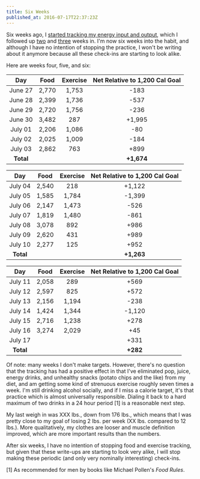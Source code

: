 ```yaml
---
title: Six Weeks
published_at: 2016-07-17T22:37:23Z
---
```


Six weeks ago, I [started tracking my energy input and
output](/fragments/one-week), which I followed up [two](/fragments/two-weeks)
and [three](/fragments/three-weeks) weeks in. I'm now six weeks into the habit,
and although I have no intention of stopping the practice, I won't be writing
about it anymore because all these check-ins are starting to look alike.

Here are weeks four, five, and six:

| Day       | Food    | Exercise | Net Relative to 1,200 Cal Goal |
| :-------: | :-----: | :------: | :----------------------------: |
| June 27   | 2,770   | 1,753    | -183                           |
| June 28   | 2,399   | 1,736    | -537                           |
| June 29   | 2,720   | 1,756    | -236                           |
| June 30   | 3,482   | 287      | +1,995                         |
| July 01   | 2,206   | 1,086    | -80                            |
| July 02   | 2,025   | 1,009    | -184                           |
| July 03   | 2,862   | 763      | +899                           |
| **Total** |         |          | **+1,674**                     |

| Day       | Food    | Exercise | Net Relative to 1,200 Cal Goal |
| :-------: | :-----: | :------: | :----------------------------: |
| July 04   | 2,540   | 218      | +1,122                         |
| July 05   | 1,585   | 1,784    | -1,399                         |
| July 06   | 2,147   | 1,473    | -526                           |
| July 07   | 1,819   | 1,480    | -861                           |
| July 08   | 3,078   | 892      | +986                           |
| July 09   | 2,620   | 431      | +989                           |
| July 10   | 2,277   | 125      | +952                           |
| **Total** |         |          | **+1,263**                     |

| Day       | Food    | Exercise | Net Relative to 1,200 Cal Goal |
| :-------: | :-----: | :------: | :----------------------------: |
| July 11   | 2,058   | 289      | +569                           |
| July 12   | 2,597   | 825      | +572                           |
| July 13   | 2,156   | 1,194    | -238                           |
| July 14   | 1,424   | 1,344    | -1,120                         |
| July 15   | 2,716   | 1,238    | +278                           |
| July 16   | 3,274   | 2,029    | +45                            |
| July 17   |    |     | +331                           |
| **Total** |         |          | **+282**                       |

Of note: many weeks I don't make targets. However, there's no question that the
tracking has had a positive effect in that I've eliminated pop, juice, energy
drinks, and unhealthy snacks (potato chips and the like) from my diet, and am
getting some kind of strenuous exercise roughly seven times a week. I'm still
drinking alcohol socially, and if I miss a calorie target, it's that practice
which is almost universally responsible. Dialing it back to a hard maximum of
two drinks in a 24 hour period [1] is a reasonable next step.

My last weigh in was XXX lbs., down from 176 lbs., which means that I was
pretty close to my goal of losing 2 lbs. per week (XX lbs. compared to 12
lbs.). More qualitatively, my clothes are looser and muscle definition
improved, which are more important results than the numbers.

After six weeks, I have no intention of stopping food and exercise tracking,
but given that these write-ups are starting to look very alike, I will stop
making these periodic (and only very nominally interesting) check-ins.

[1] As recommended for men by books like Michael Pollen's _Food Rules_.
